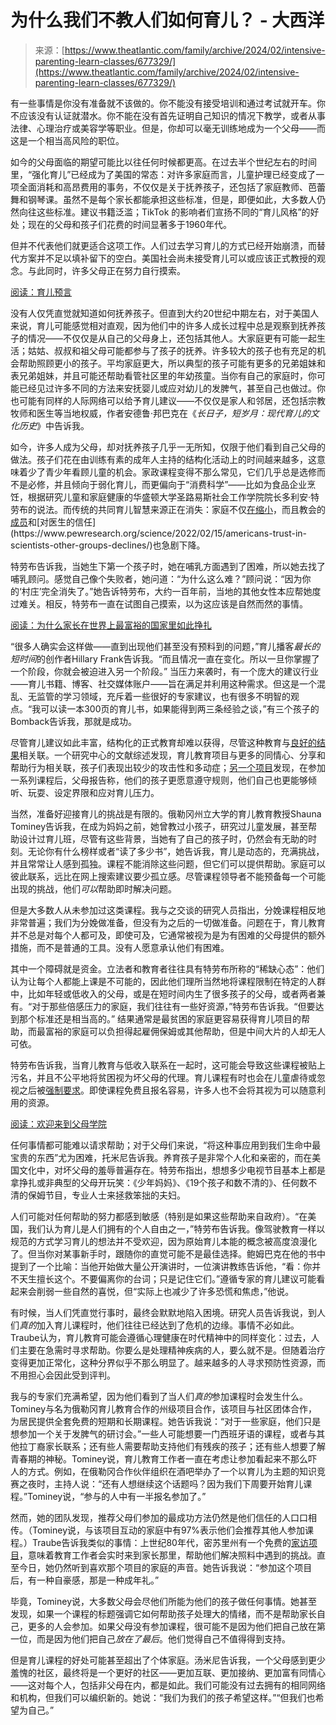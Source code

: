 <!--yml

category: 未分类

date: 2024-05-27 14:32:18

-->

# 为什么我们不教人们如何育儿？ - 大西洋

> 来源：[https://www.theatlantic.com/family/archive/2024/02/intensive-parenting-learn-classes/677329/](https://www.theatlantic.com/family/archive/2024/02/intensive-parenting-learn-classes/677329/)

有一些事情是你没有准备就不该做的。你不能没有接受培训和通过考试就开车。你不应该没有认证就潜水。你不能在没有首先证明自己知识的情况下教学，或者从事法律、心理治疗或美容学等职业。但是，你却可以毫无训练地成为一个父母——而这是一个相当高风险的职位。

如今的父母面临的期望可能比以往任何时候都更高。在过去半个世纪左右的时间里，“强化育儿”已经成为了美国的常态：对许多家庭而言，儿童护理已经变成了一项全面消耗和高昂费用的事务，不仅仅是关于抚养孩子，还包括了家庭教师、芭蕾舞和钢琴课。虽然不是每个家长都能承担这些标准，但是，即便如此，大多数人仍然向往这些标准。建议书籍泛滥；TikTok 的影响者们宣扬不同的“育儿风格”的好处；现在的父母和孩子们花费的时间显著多于1960年代。

但并不代表他们就更适合这项工作。人们过去学习育儿的方式已经开始崩溃，而替代方案并不足以填补留下的空白。美国社会尚未接受育儿可以或应该正式教授的观念。与此同时，许多父母正在努力自行摸索。

[阅读：育儿预言](https://www.theatlantic.com/family/archive/2023/04/parenting-acting-like-your-parents-breaking-cycle/673858/)

没有人仅凭直觉就知道如何抚养孩子。但直到大约20世纪中期左右，对于美国人来说，育儿可能感觉相对直观，因为他们中的许多人成长过程中总是观察到抚养孩子的情况——不仅仅是从自己的父母身上，还包括其他人。大家庭更有可能一起生活；姑姑、叔叔和祖父母可能都参与了孩子的抚养。许多较大的孩子也有充足的机会帮助照顾更小的孩子。平均家庭更大，所以典型的孩子可能有更多的兄弟姐妹和表兄弟姐妹，并且可能还帮助看管社区里的年幼孩童。当你有自己的家庭时，你可能已经见过许多不同的方法来安抚婴儿或应对幼儿的发脾气，甚至自己也做过。你也可能有同样的人际网络可以给予育儿建议——不仅仅是家人和邻居，还包括宗教牧师和医生等当地权威，作者安德鲁·邦巴克在《*长日子，短岁月：现代育儿的文化历史*》中告诉我。

如今，许多人成为父母，却对抚养孩子几乎一无所知，仅限于他们看到自己父母的做法。孩子们花在由训练有素的成年人主持的结构化活动上的时间越来越多，这意味着少了青少年看顾儿童的机会。家政课程变得不那么常见，它们几乎总是选修而不是必修，并且倾向于弱化育儿，而更偏向于“消费科学”——比如为食品企业烹饪，根据研究儿童和家庭健康的华盛顿大学圣路易斯社会工作学院院长多利安·特劳布的说法。而传统的共同育儿智慧来源正在消失：家庭不仅[在缩小](https://www.nbcnews.com/health/parenting/how-modern-us-family-size-changing-charts-map-rcna65421)，而且教会的[成员](https://news.gallup.com/poll/341963/church-membership-falls-below-majority-first-time.aspx#:~:text=WASHINGTON%2C%20D.C.%20%2D%2D%20Americans%27%20membership,2018%20and%2070%25%20in%201999.)和[对医生的信任](https://www.pewresearch.org/science/2022/02/15/americans-trust-in-scientists-other-groups-declines/)也急剧下降。

特劳布告诉我，当她生下第一个孩子时，她在哺乳方面遇到了困难，所以她去找了哺乳顾问。感觉自己像个失败者，她问道：“为什么这么难？”顾问说：“因为你的‘村庄’完全消失了。”她告诉特劳布，大约一百年前，当地的其他女性本应帮她度过难关。相反，特劳布一直在试图自己摸索，以为这应该是自然而然的事情。

[阅读：为什么家长在世界上最富裕的国家里如此挣扎](https://www.theatlantic.com/family/archive/2024/01/america-failed-parents-rich-countries-raising-kids/677023/)

“很多人确实会这样做——直到出现他们甚至没有预料到的问题，”育儿播客*最长的短时间*的创作者Hillary Frank告诉我。“而且情况一直在变化。所以一旦你掌握了一个阶段，你就会被迫进入另一个阶段。” 当压力来袭时，有一个庞大的建议行业——育儿书籍、博客、社交媒体账户——旨在满足并利用这种需求。但这是一个混乱、无监管的学习领域，充斥着一些很好的专家建议，也有很多不明智的观点。“我可以读一本300页的育儿书，如果能得到两三条经验之谈，”有三个孩子的Bomback告诉我，那就是成功。

尽管育儿建议如此丰富，结构化的正式教育却难以获得，尽管这种教育与[良好的结果](https://synergies.oregonstate.edu/2016/parenting-classes-benefit-all-especially-lower-income-families/)相关联。一个研究中心的文献综述发现，育儿教育项目与更多的同情心、分享和帮助行为相关联，孩子们表现出较少的攻击性和多动症；[另一个项目](https://drive.google.com/file/d/13_wQE2YCb30jTr4dmNsLFzRPrqQ9FVYg/view)发现，在参加一系列课程后，父母报告称，他们的孩子更愿意遵守规则，他们自己也更能够倾听、玩耍、设定界限和应对育儿压力。

当然，准备好迎接育儿的挑战是有限的。俄勒冈州立大学的育儿教育教授Shauna Tominey告诉我，在成为妈妈之前，她曾教过小孩子，研究过儿童发展，甚至帮助设计过育儿班，尽管有这些背景，当她有了自己的孩子时，仍然会有无助的时刻。无论你有什么榜样或者“读了多少书”，她告诉我，育儿是动态的，充满挑战，并且常常让人感到孤独。课程不能消除这些问题，但它们可以提供帮助。家庭可以彼此联系，远比在网上搜索建议要少孤立感。尽管课程领导者不能预备每一个可能出现的挑战，他们*可以*帮助即时解决问题。

但是大多数人从未参加过这类课程。我与之交谈的研究人员指出，分娩课程相反地非常普遍；我们为分娩做准备，但没有为之后的一切做准备。问题在于，育儿教育并不总是对每个人都可及，即使可及，它通常被视为是为有困难的父母提供的额外措施，而不是普通的工具。没有人愿意承认他们有困难。

其中一个障碍就是资金。立法者和教育者往往具有特劳布所称的“稀缺心态”：他们认为让每个人都能上课是不可能的，因此他们理所当然地将课程限制在特定的人群中，比如年轻或低收入的父母，或是在短时间内生了很多孩子的父母，或者两者兼有。“对于那些倍感压力的家庭，我们往往有一些好资源，”特劳布告诉我。“但要达到那个标准还是相当高的。” 结果通常是最贫困的家庭更容易获得育儿项目的帮助，而最富裕的家庭可以负担得起雇佣保姆或其他帮助，但是中间大片的人却无人可依。

特劳布告诉我，当育儿教育与低收入联系在一起时，这可能会导致这些课程被贴上污名，并且不公平地将贫困视为坏父母的代理。育儿课程有时也会在儿童虐待或忽视之后被[强制要求](https://www.theatlantic.com/health/archive/2016/03/welcome-to-parent-college/473484/)。即使课程免费且报名容易，许多人也不会将其视为可以随意利用的资源。

[阅读：欢迎来到父母学院](https://www.theatlantic.com/health/archive/2016/03/welcome-to-parent-college/473484/)

任何事情都可能难以请求帮助；对于父母们来说，“将这种事应用到我们生命中最宝贵的东西”尤为困难，托米尼告诉我。养育孩子是非常个人化和亲密的，而在美国文化中，对坏父母的羞辱普遍存在。特劳布指出，想想多少电视节目基本上都是拿挣扎或非典型的父母开玩笑：《少年妈妈》、《19个孩子和数不清的》、任何数不清的保姆节目，专业人士来拯救笨拙的夫妇。

人们可能对任何帮助的努力都感到敏感（特别是如果这些帮助来自政府）。“在美国，我们认为育儿是人们拥有的个人自由之一，”特劳布告诉我。像驾驶教育一样以规范的方式学习育儿的想法并不受欢迎，因为原始育儿本能的概念被高度浪漫化了。但当你对某事新手时，跟随你的直觉可能不是最佳选择。鲍姆巴克在他的书中提到了一个比喻：当他开始做大量公开演讲时，一位演讲教练告诉他，“看：你并不天生擅长这个。不要偏离你的台词；只是记住它们。”遵循专家的育儿建议可能看起来会削弱一些自然的喜悦，但“实际上也减少了许多恐慌和焦虑，”他说。

有时候，当人们凭直觉行事时，最终会默默地陷入困境。研究人员告诉我说，到人们*真的*加入育儿课程时，他们往往已经达到了危机的边缘。事情不必如此。Traube认为，育儿教育可能会遵循心理健康在时代精神中的同样变化：过去，人们主要在急需时寻求帮助。你要么是处理精神疾病的人，要么就不是。但随着治疗变得更加正常化，这种分界似乎不那么明显了。越来越多的人寻求预防性资源，而不用担心会因此受到评判。

我与的专家们充满希望，因为他们看到了当人们*真的*参加课程时会发生什么。Tominey与名为俄勒冈育儿教育合作的州级项目合作，该项目与社区团体合作，为居民提供全套免费的短期和长期课程。她告诉我说：“对于一些家庭，他们只是想参加一个关于发脾气的研讨会。”一些人可能想要一门西班牙语的课程，或者与其他拉丁裔家长联系；还有些人需要帮助支持他们有残疾的孩子；还有些人想要了解青春期的神秘。Tominey说，育儿教育工作者一直在考虑让参加看起来不那么吓人的方式。例如，在俄勒冈合作伙伴组织在酒吧举办了一个以育儿为主题的知识竞赛之夜时，主持人说：“还有人想继续这个话题吗？因为我们下周要开始育儿课程。”Tominey说，“参与的人中有一半报名参加了。”

然而，她的团队发现，推荐父母们参加的最成功方法仍然是他们信任的人口口相传。（Tominey说，与该项目互动的家庭中有97%表示他们会推荐其他人参加课程。）Traube告诉我类似的事情：上世纪80年代，密苏里州有一个免费的[家访项目](https://parentsasteachers.org/origin-story/)，意味着教育工作者会实时来到家长那里，帮助他们解决照料中遇到的挑战。直至今日，她仍然听到喜欢那个项目的家庭的声音。她告诉我说：“参加这个项目后，有一种自豪感，那是一种成年礼。”

毕竟，Tominey说，大多数父母会尽他们所能为他们的孩子做任何事情。她甚至发现，如果一个课程的标题强调它如何帮助孩子处理大的情绪，而不是帮助家长自己，更多的人会参加。如果父母没有参加课程，很可能不是因为他们把自己放在第一位，而是因为他们把自己*放在了最后*。他们觉得自己不值得得到支持。

但是育儿课程的好处可能甚至超出了个体家庭。汤米尼告诉我，一个父母感到更少羞愧的社区，最终将是一个更好的社区——更加互联、更加接纳、更加富有同情心——这对每个人，包括非父母在内，都是如此。我们可能没有过去拥有的相同网络和机构，但我们可以编织新的。她说：“我们为我们的孩子希望这样。”“但我们也希望为自己。”
